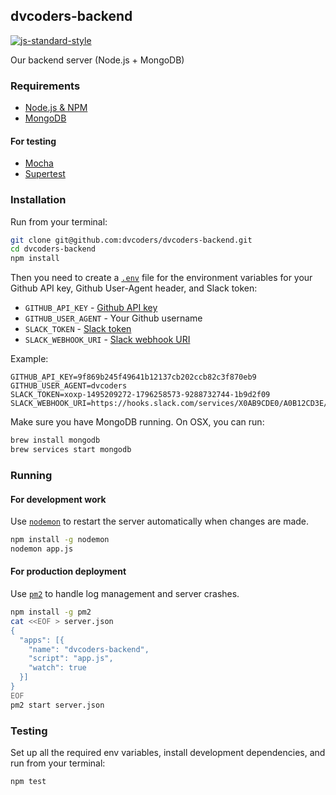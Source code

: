 ## dvcoders-backend
[![js-standard-style](https://img.shields.io/badge/code%20style-standard-brightgreen.svg)](http://standardjs.com/)

Our backend server (Node.js + MongoDB)

### Requirements
* [Node.js & NPM](https://nodejs.org/en/)
* [MongoDB](https://www.mongodb.org/)

#### For testing
* [Mocha](https://mochajs.org/)
* [Supertest](https://github.com/visionmedia/supertest)

### Installation
Run from your terminal:

```bash
git clone git@github.com:dvcoders/dvcoders-backend.git
cd dvcoders-backend
npm install
```

Then you need to create a [`.env`](https://github.com/motdotla/dotenv) file for the environment variables for your Github API key, Github User-Agent header, and Slack token:

* `GITHUB_API_KEY` - [Github API key](https://github.com/settings/tokens)
* `GITHUB_USER_AGENT` - Your Github username
* `SLACK_TOKEN` - [Slack token](https://api.slack.com/docs/oauth-test-tokens)
* `SLACK_WEBHOOK_URI` - [Slack webhook URI](https://api.slack.com/incoming-webhooks)

Example:

```text
GITHUB_API_KEY=9f869b245f49641b12137cb202ccb82c3f870eb9
GITHUB_USER_AGENT=dvcoders
SLACK_TOKEN=xoxp-1495209272-1796258573-9288732744-1b9d2f09
SLACK_WEBHOOK_URI=https://hooks.slack.com/services/X0AB9CDE0/A0B12CD3E/a6Bcde3fGh45iJKlmnOp
```

Make sure you have MongoDB running. On OSX, you can run:

```bash
brew install mongodb
brew services start mongodb
```

### Running

#### For development work

Use [`nodemon`](http://nodemon.io/) to restart the server automatically when changes are made.

```bash
npm install -g nodemon
nodemon app.js
```

#### For production deployment

Use [`pm2`](http://pm2.keymetrics.io/) to handle log management and server crashes.

```bash
npm install -g pm2
cat <<EOF > server.json
{
  "apps": [{
    "name": "dvcoders-backend",
    "script": "app.js",
    "watch": true
  }]
}
EOF
pm2 start server.json
```

### Testing
Set up all the required env variables, install development dependencies, and run from your terminal:

```bash
npm test
```
